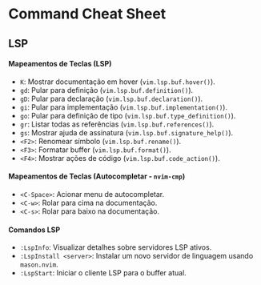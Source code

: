 # Command Cheat Sheet

## LSP
#### **Mapeamentos de Teclas (LSP)**
- `K`: Mostrar documentação em hover (`vim.lsp.buf.hover()`).
- `gd`: Pular para definição (`vim.lsp.buf.definition()`).
- `gD`: Pular para declaração (`vim.lsp.buf.declaration()`).
- `gi`: Pular para implementação (`vim.lsp.buf.implementation()`).
- `go`: Pular para definição de tipo (`vim.lsp.buf.type_definition()`).
- `gr`: Listar todas as referências (`vim.lsp.buf.references()`).
- `gs`: Mostrar ajuda de assinatura (`vim.lsp.buf.signature_help()`).
- `<F2>`: Renomear símbolo (`vim.lsp.buf.rename()`).
- `<F3>`: Formatar buffer (`vim.lsp.buf.format()`).
- `<F4>`: Mostrar ações de código (`vim.lsp.buf.code_action()`).

#### **Mapeamentos de Teclas (Autocompletar - `nvim-cmp`)**
- `<C-Space>`: Acionar menu de autocompletar.
- `<C-w>`: Rolar para cima na documentação.
- `<C-s>`: Rolar para baixo na documentação.

#### **Comandos LSP**
- `:LspInfo`: Visualizar detalhes sobre servidores LSP ativos.
- `:LspInstall <server>`: Instalar um novo servidor de linguagem usando `mason.nvim`.
- `:LspStart`: Iniciar o cliente LSP para o buffer atual.
